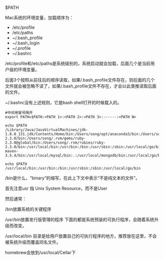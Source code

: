 $PATH


Mac系统的环境变量，加载顺序为：

- /etc/profile 
- /etc/paths 
- ~/.bash_profile 
- ~/.bash_login 
- ~/.profile 
- ~/.bashrc

/etc/profile和/etc/paths是系统级别的，系统启动就会加载，后面几个是当前用户级的环境变量。

后面3个按照从前往后的顺序读取，如果/.bash_profile文件存在，则后面的几个文件就会被忽略不读了，如果/.bash_profile文件不存在，才会以此类推读取后面的文件。

~/.bashrc没有上述规则，它是bash shell打开的时候载入的。


```shell script
#中间用冒号隔开
export PATH=$PATH:<PATH 1>:<PATH 2>:<PATH 3>:------:<PATH N>
```

```shell script
echo $PATH
/Library/Java/JavaVirtualMachines/jdk-1.8.0_131.jdk/Contents/Home/bin:/Users/song/opt/anaconda3/bin:/Users/song/opt/anaconda3/condabin:/Library/Frameworks/Python.framework/Versions/3.7/bin:/Users/song/.rvm/gems/ruby-2.3.0/bin:/Users/song/.rvm/gems/ruby-2.3.0@global/bin:/Users/song/.rvm/rubies/ruby-2.3.0/bin:/usr/local/bin:/usr/bin:/bin:/usr/sbin:/sbin:/usr/local/go/bin:/Library/Apple/usr/bin:/Library/Frameworks/Mono.framework/Versions/Current/Commands:/Users/song/.rvm/bin:/usr/local/mysql/bin:/Users/song/Project/sourceCode/apache-maven-3.5.4/bin:/usr/local/mysql/bin:.:/usr/local/mongodb/bin:/usr/local/go/bin
```

```shell script
echo $PATH
/usr/local/bin:/usr/bin:/bin:/usr/sbin:/sbin:/usr/local/go/bin
```

/bin是什么，“binary”的缩写，在此上下文中表示“不是纯文本的文件”。

首先注意usr 指 Unix System Resource，而不是User

然后通常：

/bin放置系统的关键程序

/usr/bin放置发行版管理的程序 下面的都是系统预装的可执行程序，会随着系统升级而改变。

/usr/local/bin 目录是给用户放置自己的可执行程序的地方，推荐放在这里，不会被系统升级而覆盖同名文件。

homebrew会放到/usr/local/Cellar下
